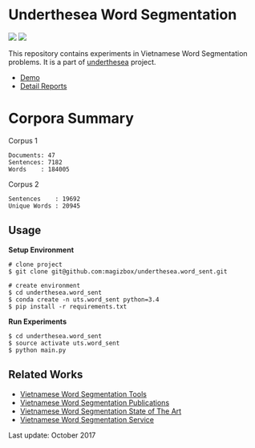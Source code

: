 # Underthesea Word Segmentation

![](https://img.shields.io/badge/build-passing-brightgreen.svg) ![](https://img.shields.io/badge/F1-94%25-red.svg)

This repository contains experiments in Vietnamese Word Segmentation problems. It is a part of [underthesea](https://github.com/magizbox/underthesea) project.

* [Demo]()
* [Detail Reports](https://docs.google.com/spreadsheets/d/1i-3WydtRhs8Qmh_-PHxdftQQPnxZ0q4sHhcx8_euNmc/edit?usp=sharing)

# Corpora Summary

Corpus 1

```
Documents: 47
Sentences: 7182
Words    : 184005
```

Corpus 2

```
Sentences    : 19692
Unique Words : 20945
```

## Usage

**Setup Environment**

```
# clone project
$ git clone git@github.com:magizbox/underthesea.word_sent.git

# create environment
$ cd underthesea.word_sent
$ conda create -n uts.word_sent python=3.4
$ pip install -r requirements.txt
```

**Run Experiments**

```
$ cd underthesea.word_sent
$ source activate uts.word_sent
$ python main.py
```

## Related Works

* [Vietnamese Word Segmentation Tools](https://github.com/magizbox/underthesea/wiki/Vietnamese-NLP-Tools#word-segmentation)
* [Vietnamese Word Segmentation Publications](https://github.com/magizbox/underthesea/wiki/Vietnamese-NLP-Publications#word-segmentation)
* [Vietnamese Word Segmentation State of The Art](https://github.com/magizbox/underthesea/wiki/Vietnamese-NLP-SOTA#word-segmentation)
* [Vietnamese Word Segmentation Service](https://github.com/magizbox/underthesea/wiki/Vietnamese-NLP-Services#word-segmentation)

Last update: October 2017